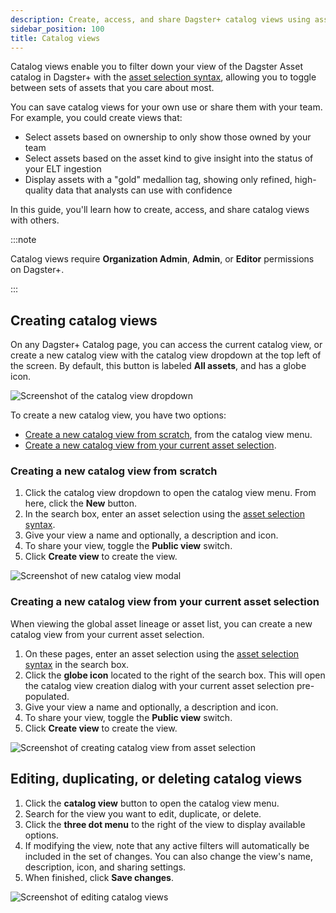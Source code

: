 ```yaml
---
description: Create, access, and share Dagster+ catalog views using asset selection syntax to filter and manage asset visibility.
sidebar_position: 100
title: Catalog views
---
```


Catalog views enable you to filter down your view of the Dagster Asset catalog in Dagster+ with the [asset selection syntax](/guides/build/assets/asset-selection-syntax/), allowing you to toggle between sets of assets that you care about most.

You can save catalog views for your own use or share them with your team. For example, you could create views that:

- Select assets based on ownership to only show those owned by your team
- Select assets based on the asset kind to give insight into the status of your ELT ingestion
- Display assets with a "gold" medallion tag, showing only refined, high-quality data that analysts can use with confidence

In this guide, you'll learn how to create, access, and share catalog views with others.

:::note

Catalog views require **Organization Admin**, **Admin**, or **Editor** permissions on Dagster+.

:::

## Creating catalog views

On any Dagster+ Catalog page, you can access the current catalog view, or create a new catalog view with the catalog view dropdown at the top left of the screen. By default, this button is labeled **All assets**, and has a globe icon.

![Screenshot of the catalog view dropdown](/images/dagster-plus/features/asset-catalog/catalog-views.png)

To create a new catalog view, you have two options:

- [Create a new catalog view from scratch](#creating-a-new-catalog-view-from-scratch), from the catalog view menu.
- [Create a new catalog view from your current asset selection](#creating-a-new-catalog-view-from-your-current-asset-selection).

### Creating a new catalog view from scratch

1. Click the catalog view dropdown to open the catalog view menu. From here, click the **New** button.
2. In the search box, enter an asset selection using the [asset selection syntax](/guides/build/assets/asset-selection-syntax/reference).
3. Give your view a name and optionally, a description and icon.
4. To share your view, toggle the **Public view** switch.
5. Click **Create view** to create the view.

![Screenshot of new catalog view modal](/images/dagster-plus/features/asset-catalog/new-catalog-view.png)

### Creating a new catalog view from your current asset selection

When viewing the global asset lineage or asset list, you can create a new catalog view from your current asset selection.

1. On these pages, enter an asset selection using the [asset selection syntax](/guides/build/assets/asset-selection-syntax/reference) in the search box.
2. Click the **globe icon** located to the right of the search box. This will open the catalog view creation dialog with your current asset selection pre-populated.
3. Give your view a name and optionally, a description and icon.
4. To share your view, toggle the **Public view** switch.
5. Click **Create view** to create the view.

![Screenshot of creating catalog view from asset selection](/images/dagster-plus/features/asset-catalog/new-catalog-view-from-asset-list-page.png)

## Editing, duplicating, or deleting catalog views

1. Click the **catalog view** button to open the catalog view menu.
2. Search for the view you want to edit, duplicate, or delete.
3. Click the **three dot menu** to the right of the view to display available options.
4. If modifying the view, note that any active filters will automatically be included in the set of changes. You can also change the view's name, description, icon, and sharing settings.
5. When finished, click **Save changes**.

![Screenshot of editing catalog views](/images/dagster-plus/features/asset-catalog/edit-catalog-view.png)
